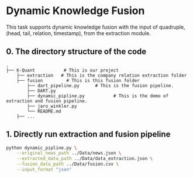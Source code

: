 # Dynamic Knowledge Fusion

This task supports dynamic knowledge fusion with the input of quadruple, (head, tail, relation, timestamp), from the extraction module.

## 0. The directory structure of the code

```shell
.
├── K-Quant           # This is our project
    ├── extraction   # This is the company relation extraction folder
    ├── fusion         # This is this fusion folder
        ├── dart_pipeline.py      # This is the fusion pipeline.
        ├── DART.py
        ├── dynamic_pipline.py           # This is the demo of extraction and fusion pipeline.
        ├── jaro_winkler.py
        └── README.md
    ├── ...
```

## 1. Directly run extraction and fusion pipeline

```bash
python dynamic_pipline.py \
    --original_news_path ../Data/news.json \
    --extracted_data_path ../Data/data_extraction.json \
    --fusion_data_path ../Data/fusion.csv \
    --input_format "json"
```

